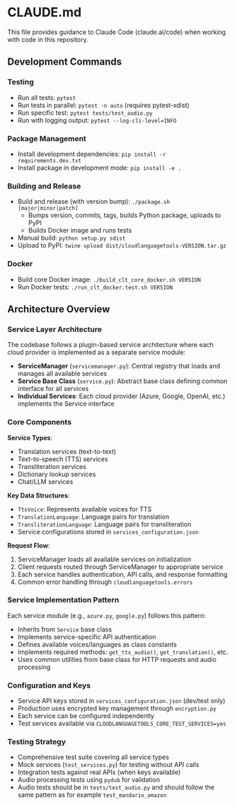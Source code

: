 # CLAUDE.md

This file provides guidance to Claude Code (claude.ai/code) when working with code in this repository.

## Development Commands

### Testing
- Run all tests: `pytest`
- Run tests in parallel: `pytest -n auto` (requires pytest-xdist)
- Run specific test: `pytest tests/test_audio.py`
- Run with logging output: `pytest --log-cli-level=INFO`

### Package Management
- Install development dependencies: `pip install -r requirements.dev.txt`
- Install package in development mode: `pip install -e .`

### Building and Release
- Build and release (with version bump): `./package.sh [major|minor|patch]`
  - Bumps version, commits, tags, builds Python package, uploads to PyPI
  - Builds Docker image and runs tests
- Manual build: `python setup.py sdist`
- Upload to PyPI: `twine upload dist/cloudlanguagetools-VERSION.tar.gz`

### Docker
- Build core Docker image: `./build_clt_core_docker.sh VERSION`
- Run Docker tests: `./run_clt_docker.test.sh VERSION`

## Architecture Overview

### Service Layer Architecture
The codebase follows a plugin-based service architecture where each cloud provider is implemented as a separate service module:

- **ServiceManager** (`servicemanager.py`): Central registry that loads and manages all available services
- **Service Base Class** (`service.py`): Abstract base class defining common interface for all services
- **Individual Services**: Each cloud provider (Azure, Google, OpenAI, etc.) implements the Service interface

### Core Components

**Service Types**:
- Translation services (text-to-text)
- Text-to-speech (TTS) services 
- Transliteration services
- Dictionary lookup services
- Chat/LLM services

**Key Data Structures**:
- `TtsVoice`: Represents available voices for TTS
- `TranslationLanguage`: Language pairs for translation
- `TransliterationLanguage`: Language pairs for transliteration
- Service configurations stored in `services_configuration.json`

**Request Flow**:
1. ServiceManager loads all available services on initialization
2. Client requests routed through ServiceManager to appropriate service
3. Each service handles authentication, API calls, and response formatting
4. Common error handling through `cloudlanguagetools.errors`

### Service Implementation Pattern
Each service module (e.g., `azure.py`, `google.py`) follows this pattern:
- Inherits from `Service` base class
- Implements service-specific API authentication
- Defines available voices/languages as class constants
- Implements required methods: `get_tts_audio()`, `get_translation()`, etc.
- Uses common utilities from base class for HTTP requests and audio processing

### Configuration and Keys
- Service API keys stored in `services_configuration.json` (dev/test only)
- Production uses encrypted key management through `encryption.py`
- Each service can be configured independently
- Test services available via `CLOUDLANGUAGETOOLS_CORE_TEST_SERVICES=yes`

### Testing Strategy
- Comprehensive test suite covering all service types
- Mock services (`test_services.py`) for testing without API calls
- Integration tests against real APIs (when keys available)
- Audio processing tests using `pydub` for validation
- Audio tests should be in `tests/test_audio.py` and should follow the same pattern as for example `test_mandarin_amazon`